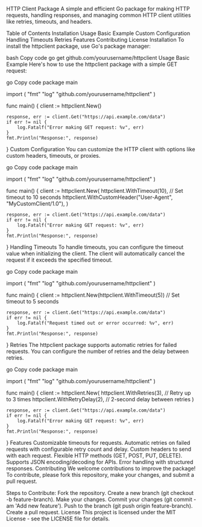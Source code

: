 
HTTP Client Package
A simple and efficient Go package for making HTTP requests, handling responses, and managing common HTTP client utilities like retries, timeouts, and headers.

Table of Contents
Installation
Usage
Basic Example
Custom Configuration
Handling Timeouts
Retries
Features
Contributing
License
Installation
To install the httpclient package, use Go's package manager:

bash
Copy code
go get github.com/yourusername/httpclient
Usage
Basic Example
Here's how to use the httpclient package with a simple GET request:

go
Copy code
package main

import (
    "fmt"
    "log"
    "github.com/yourusername/httpclient"
)

func main() {
    client := httpclient.New()

    response, err := client.Get("https://api.example.com/data")
    if err != nil {
        log.Fatalf("Error making GET request: %v", err)
    }
    fmt.Println("Response:", response)
}
Custom Configuration
You can customize the HTTP client with options like custom headers, timeouts, or proxies.

go
Copy code
package main

import (
    "fmt"
    "log"
    "github.com/yourusername/httpclient"
)

func main() {
    client := httpclient.New(
        httpclient.WithTimeout(10),                // Set timeout to 10 seconds
        httpclient.WithCustomHeader("User-Agent", "MyCustomClient/1.0"),
    )

    response, err := client.Get("https://api.example.com/data")
    if err != nil {
        log.Fatalf("Error making GET request: %v", err)
    }
    fmt.Println("Response:", response)
}
Handling Timeouts
To handle timeouts, you can configure the timeout value when initializing the client. The client will automatically cancel the request if it exceeds the specified timeout.

go
Copy code
package main

import (
    "fmt"
    "log"
    "github.com/yourusername/httpclient"
)

func main() {
    client := httpclient.New(httpclient.WithTimeout(5)) // Set timeout to 5 seconds

    response, err := client.Get("https://api.example.com/data")
    if err != nil {
        log.Fatalf("Request timed out or error occurred: %v", err)
    }
    fmt.Println("Response:", response)
}
Retries
The httpclient package supports automatic retries for failed requests. You can configure the number of retries and the delay between retries.

go
Copy code
package main

import (
    "fmt"
    "log"
    "github.com/yourusername/httpclient"
)

func main() {
    client := httpclient.New(
        httpclient.WithRetries(3),                // Retry up to 3 times
        httpclient.WithRetryDelay(2),             // 2-second delay between retries
    )

    response, err := client.Get("https://api.example.com/data")
    if err != nil {
        log.Fatalf("Error making GET request: %v", err)
    }
    fmt.Println("Response:", response)
}
Features
Customizable timeouts for requests.
Automatic retries on failed requests with configurable retry count and delay.
Custom headers to send with each request.
Flexible HTTP methods (GET, POST, PUT, DELETE).
Supports JSON encoding/decoding for APIs.
Error handling with structured responses.
Contributing
We welcome contributions to improve the package! To contribute, please fork this repository, make your changes, and submit a pull request.

Steps to Contribute:
Fork the repository.
Create a new branch (git checkout -b feature-branch).
Make your changes.
Commit your changes (git commit -am 'Add new feature').
Push to the branch (git push origin feature-branch).
Create a pull request.
License
This project is licensed under the MIT License - see the LICENSE file for details.
